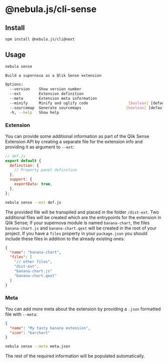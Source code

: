 # @nebula.js/cli-sense

## Install

```sh
npm install @nebula.js/cli@next
```

## Usage

```sh
nebula sense

Build a supernova as a Qlik Sense extension

Options:
  --version    Show version number                                     [boolean]
  --ext        Extension definition                                     [string]
  --meta       Extension meta information                               [string]
  --minify     Minify and uglify code                  [boolean] [default: true]
  --sourcemap  Generate sourcemaps                    [boolean] [default: false]
  -h, --help   Show help                                               [boolean]
```

### Extension

You can provide some additional information as part of the Qlik Sense Extension API by creating a separate file for the extension info and providing it as argument to `--ext`:

```js
// def.js
export default {
  definition: {
    // Property panel definition
  },
  support: {
    exportData: true,
  },
};
```

```bash
nebula sense --ext def.js
```

The provided file will be transpiled and placed in the folder `/dist-ext`. Two additional files will be created which are the entrypoints for the extension in Qlik Sense; If your supernova module is named `banana-chart`, the files `banana-chart.js` and `banana-chart.qext` will be created in the root of your project. If you have a `files` property in your `package.json` you should include these files in addition to the already existing ones:

```json
{
  "name": "banana-chart",
  "files": [
    "// other files",
    "dist-ext",
    "banana-chart.js"
    "banana-chart.qext"
  ]
}
```

### Meta

You can add more meta about the extension by providing a `.json` formatted file with `--meta`:

```json
{
  "name": "My tasty banana extension",
  "icon": "barchart"
}
```

```bash
nebula sense --meta meta.json
```

The rest of the required information will be populated automatically.
